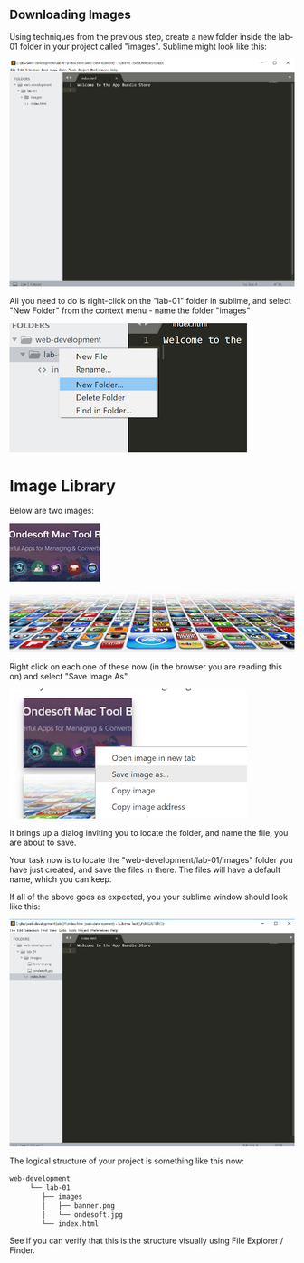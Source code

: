 ## Downloading Images

Using techniques from the previous step, create a new folder inside the lab-01 folder in your project called "images". Sublime might look like this:

![](img/17x.png)

All you need to do is right-click on the "lab-01" folder in sublime, and select "New Folder" from the context menu - name the folder "images"

![](img/18x.png)


# Image Library

Below are two images:

![](./img/ondesoft.jpg)

![](./img/banner.png)

Right click on each one of these now (in the browser you are reading this on) and select "Save Image As". 

![](img/22x.png)

It brings up a dialog inviting you to locate the folder, and name the file, you are about to save. 

Your task now is to locate the "web-development/lab-01/images" folder you have just created, and save the files in there. The files will have a default name, which you can keep.

If all of the above goes as expected, you your sublime window should look like this:

![](./img/20x.png)

The logical structure of your project is something like this now:

~~~csv
web-development
     └── lab-01
        ├── images
        │   ├── banner.png
        │   └── ondesoft.jpg
        └── index.html
~~~

See if you can verify that this is the structure visually using File Explorer / Finder.